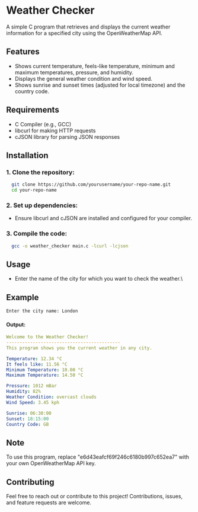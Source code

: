 # Weather Checker
A simple C program that retrieves and displays the current weather information for a specified city using the OpenWeatherMap API.

## Features
  - Shows current temperature, feels-like temperature, minimum and maximum temperatures, pressure, and humidity.
  - Displays the general weather condition and wind speed.
  - Shows sunrise and sunset times (adjusted for local timezone) and the country code.

## Requirements
  - C Compiler (e.g., GCC)
  - libcurl for making HTTP requests
  - cJSON library for parsing JSON responses

## Installation
### 1. Clone the repository:

```bash
  git clone https://github.com/yourusername/your-repo-name.git
  cd your-repo-name
```
### 2. Set up dependencies:
  - Ensure libcurl and cJSON are installed and configured for your compiler.

### 3. Compile the code:

```bash
  gcc -o weather_checker main.c -lcurl -lcjson
```
## Usage
  - Enter the name of the city for which you want to check the weather.\

## Example
```bash
Enter the city name: London
```

#### Output:
```yaml
Welcome to the Weather Checker!
-------------------------------------------
This program shows you the current weather in any city.

Temperature: 12.34 °C
It feels like: 11.56 °C
Minimum Temperature: 10.00 °C
Maximum Temperature: 14.50 °C

Pressure: 1012 mBar
Humidity: 82%
Weather Condition: overcast clouds
Wind Speed: 3.45 kph

Sunrise: 06:30:00
Sunset: 18:15:00
Country Code: GB
```
## Note
To use this program, replace "e6d43eafcf69f246c6180b997c652ea7" with your own OpenWeatherMap API key.

## Contributing
Feel free to reach out or contribute to this project! Contributions, issues, and feature requests are welcome.
